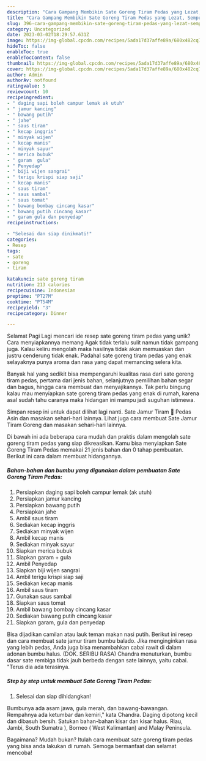 ```yaml
---
description: "Cara Gampang Membikin Sate Goreng Tiram Pedas yang Lezat, Sempurna"
title: "Cara Gampang Membikin Sate Goreng Tiram Pedas yang Lezat, Sempurna"
slug: 396-cara-gampang-membikin-sate-goreng-tiram-pedas-yang-lezat-sempurna
category: Uncategorized
date: 2023-03-02T18:29:57.631Z
image: https://img-global.cpcdn.com/recipes/5ada17d37affe89a/680x482cq70/sate-goreng-tiram-pedas-foto-resep-utama.jpg
hideToc: false
enableToc: true
enableTocContent: false
thumbnail: https://img-global.cpcdn.com/recipes/5ada17d37affe89a/680x482cq70/sate-goreng-tiram-pedas-foto-resep-utama.jpg
cover: https://img-global.cpcdn.com/recipes/5ada17d37affe89a/680x482cq70/sate-goreng-tiram-pedas-foto-resep-utama.jpg
author: Admin
authorAv: notfound
ratingvalue: 5
reviewcount: 10
recipeingredient:
- " daging sapi boleh campur lemak ak utuh"
- " jamur kancing"
- " bawang putih"
- " jahe"
- " saus tiram"
- " kecap inggris"
- " minyak wijen"
- " kecap manis"
- " minyak sayur"
- " merica bubuk"
- " garam  gula"
- " Penyedap"
- " biji wijen sangrai"
- " terigu krispi siap saji"
- " kecap manis"
- " saus tiram"
- " saus sambal"
- " saus tomat"
- " bawang bombay cincang kasar"
- " bawang putih cincang kasar"
- " garam gula dan penyedap"
recipeinstructions:

- "Selesai dan siap dinikmati!"
categories:
- Resep
tags:
- sate
- goreng
- tiram

katakunci: sate goreng tiram 
nutrition: 213 calories
recipecuisine: Indonesian
preptime: "PT27M"
cooktime: "PT54M"
recipeyield: "3"
recipecategory: Dinner

---
```



Selamat Pagi Lagi mencari ide resep sate goreng tiram pedas yang unik? Cara menyiapkannya memang Agak tidak terlalu sulit namun tidak gampang juga. Kalau keliru mengolah maka hasilnya tidak akan memuaskan dan justru cenderung tidak enak. Padahal sate goreng tiram pedas yang enak selayaknya punya aroma dan rasa yang dapat memancing selera kita.


Banyak hal yang sedikit bisa mempengaruhi kualitas rasa dari sate goreng tiram pedas, pertama dari jenis bahan, selanjutnya pemilihan bahan segar dan bagus, hingga cara membuat dan menyajikannya. Tak perlu bingung kalau mau menyiapkan sate goreng tiram pedas yang enak di rumah, karena asal sudah tahu caranya maka hidangan ini mampu jadi suguhan istimewa.

Simpan resep ini untuk dapat dilihat lagi nanti. Sate Jamur Tiram 🍄 Pedas Asin dan masakan sehari-hari lainnya. Lihat juga cara membuat Sate Jamur Tiram Goreng dan masakan sehari-hari lainnya.


Di bawah ini ada beberapa cara mudah dan praktis dalam mengolah sate goreng tiram pedas yang siap dikreasikan. Kamu bisa menyiapkan Sate Goreng Tiram Pedas memakai 21 jenis bahan dan 0 tahap pembuatan. Berikut ini cara dalam membuat hidangannya.

<!--inarticleads1-->

##### Bahan-bahan dan bumbu yang digunakan dalam pembuatan Sate Goreng Tiram Pedas:

1. Persiapkan  daging sapi boleh campur lemak (ak utuh)
1. Persiapkan  jamur kancing
1. Persiapkan  bawang putih
1. Persiapkan  jahe
1. Ambil  saus tiram
1. Sediakan  kecap inggris
1. Sediakan  minyak wijen
1. Ambil  kecap manis
1. Sediakan  minyak sayur
1. Siapkan  merica bubuk
1. Siapkan  garam + gula
1. Ambil  Penyedap
1. Siapkan  biji wijen sangrai
1. Ambil  terigu krispi siap saji
1. Sediakan  kecap manis
1. Ambil  saus tiram
1. Gunakan  saus sambal
1. Siapkan  saus tomat
1. Ambil  bawang bombay cincang kasar
1. Sediakan  bawang putih cincang kasar
1. Siapkan  garam, gula dan penyedap


Bisa dijadikan camilan atau lauk teman makan nasi putih. Berikut ini resep dan cara membuat sate jamur tiram bumbu balado. Jika menginginkan rasa yang lebih pedas, Anda juga bisa menambahkan cabai rawit di dalam adonan bumbu halus. (DOK. SERIBU RASA) Chandra menuturkan, bumbu dasar sate rembiga tidak jauh berbeda dengan sate lainnya, yaitu cabai. &#34;Terus dia ada terasinya. 

<!--inarticleads2-->

##### Step by step untuk membuat Sate Goreng Tiram Pedas:


1. Selesai dan siap dihidangkan!

Bumbunya ada asam jawa, gula merah, dan bawang-bawangan. Rempahnya ada ketumbar dan kemiri,&#34; kata Chandra. Daging dipotong kecil dan dibasuh bersih. Satukan bahan-bahan kisar dan kisar halus. Riau, Jambi, South Sumatra ), Borneo ( West Kalimantan) and Malay Peninsula. 

Bagaimana? Mudah bukan? Itulah cara membuat sate goreng tiram pedas yang bisa anda lakukan di rumah. Semoga bermanfaat dan selamat mencoba!
